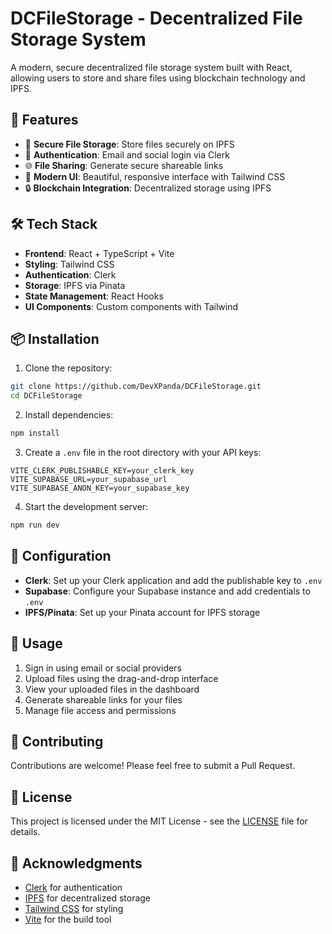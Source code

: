 # DCFileStorage - Decentralized File Storage System

A modern, secure decentralized file storage system built with React, allowing users to store and share files using blockchain technology and IPFS.

## 🚀 Features

- 📂 **Secure File Storage**: Store files securely on IPFS
- 🔐 **Authentication**: Email and social login via Clerk
- 🌐 **File Sharing**: Generate secure shareable links
- 💫 **Modern UI**: Beautiful, responsive interface with Tailwind CSS
- 🔒 **Blockchain Integration**: Decentralized storage using IPFS

## 🛠️ Tech Stack

- **Frontend**: React + TypeScript + Vite
- **Styling**: Tailwind CSS
- **Authentication**: Clerk
- **Storage**: IPFS via Pinata
- **State Management**: React Hooks
- **UI Components**: Custom components with Tailwind

## 📦 Installation

1. Clone the repository:
```bash
git clone https://github.com/DevXPanda/DCFileStorage.git
cd DCFileStorage
```

2. Install dependencies:
```bash
npm install
```

3. Create a `.env` file in the root directory with your API keys:
```env
VITE_CLERK_PUBLISHABLE_KEY=your_clerk_key
VITE_SUPABASE_URL=your_supabase_url
VITE_SUPABASE_ANON_KEY=your_supabase_key
```

4. Start the development server:
```bash
npm run dev
```

## 🔧 Configuration

- **Clerk**: Set up your Clerk application and add the publishable key to `.env`
- **Supabase**: Configure your Supabase instance and add credentials to `.env`
- **IPFS/Pinata**: Set up your Pinata account for IPFS storage

## 🌟 Usage

1. Sign in using email or social providers
2. Upload files using the drag-and-drop interface
3. View your uploaded files in the dashboard
4. Generate shareable links for your files
5. Manage file access and permissions

## 🤝 Contributing

Contributions are welcome! Please feel free to submit a Pull Request.

## 📝 License

This project is licensed under the MIT License - see the [LICENSE](LICENSE) file for details.

## 🙏 Acknowledgments

- [Clerk](https://clerk.dev/) for authentication
- [IPFS](https://ipfs.io/) for decentralized storage
- [Tailwind CSS](https://tailwindcss.com/) for styling
- [Vite](https://vitejs.dev/) for the build tool
